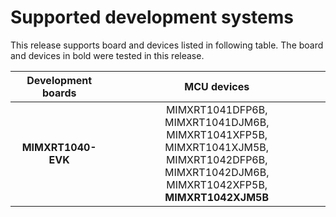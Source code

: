 # Supported development systems

This release supports board and devices listed in following table. The board and devices in bold were tested in this release.

|Development boards|MCU devices|
|:--:              |:--:       |
|**MIMXRT1040-EVK**|MIMXRT1041DFP6B, MIMXRT1041DJM6B, MIMXRT1041XFP5B,<br> MIMXRT1041XJM5B, MIMXRT1042DFP6B, MIMXRT1042DJM6B,<br> MIMXRT1042XFP5B, **MIMXRT1042XJM5B**|
